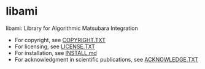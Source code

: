 # libami
libami: Library for Algorithmic Matsubara Integration

 * For copyright, see [COPYRIGHT.TXT][]
 * For licensing, see [LICENSE.TXT][]
 * For installation, see [INSTALL.md][]
 * For acknowledgment in scientific publications, see [ACKNOWLEDGE.TXT][]
 

[INSTALL.md]: ./INSTALL.md
[COPYRIGHT.TXT]: ./COPYRIGHT.TXT
[LICENSE.TXT]: ./LICENSE.TXT
[ACKNOWLEDGE.TXT]: ./ACKNOWLEDGE.TXT
